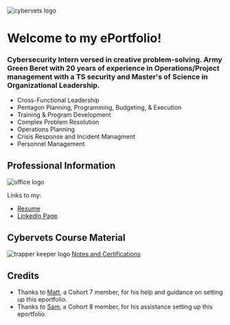 ![cybervets logo](https://user-images.githubusercontent.com/106774935/172203640-49ea8c2c-9eb7-40f9-8da7-c48298e96fd0.jpg)
# Welcome to my ePortfolio!
### Cybersecurity Intern versed in creative problem-solving. Army Green Beret with 20 years of experience in Operations/Project management with a TS security and Master's of Science in Organizational Leadership.                                                                                             
- Cross-Functional Leadership 
- Pentagon Planning, Programming, Budgeting, & Execution 
- Training & Program Development 
- Complex Problem Resolution 
- Operations Planning 
- Crisis Response and Incident Managment 
- Personnel Management
## Professional Information

![office logo](https://user-images.githubusercontent.com/106774935/178737028-34bdf71e-9943-4266-9678-7d6de1c3bd5f.png)


Links to my:
* [Resume](https://github.com/rbobbywebb/Wiki/wiki/Resume) 
* [LinkedIn Page](https://www.linkedin.com/in/robert-webb-18136b240/)

## Cybervets Course Material

![trapper keeper logo](https://user-images.githubusercontent.com/106774935/178569787-4d88d24f-1541-43f9-8470-ac4db26e968f.png) [Notes and Certifications](https://github.com/users/rbobbywebb/projects/1/views/1?layout=board)
  
## Credits 
* Thanks to [Matt](https://github.com/ellismj/CyberVets-ePortfolio), a Cohort 7 member, for his help and guidance on setting up this eportfolio.
* Thanks to [Sam](https://github.com/SamuelMc24/CyberVets-ePortfolio), a Cohort 8 member, for his assistance setting up this eportfolio.
